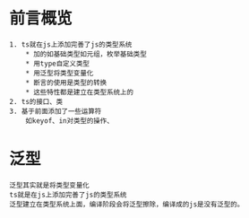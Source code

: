 # 前言概览

	1. ts就在js上添加完善了js的类型系统
		* 加的如基础类型如元组，枚举基础类型
		* 用type自定义类型
		* 用泛型将类型变量化
		* 断言的使用是类型的转换
		* 这些特性都是建立在类型系统上的
	2. ts的接口、类
	3. 基于前面添加了一些运算符
		如keyof、in对类型的操作、
	

# 泛型
	泛型其实就是将类型变量化
	ts就是在js上添加完善了js的类型系统
	泛型建立在类型系统上面，编译阶段会将泛型擦除，编译成的js是没有泛型的。